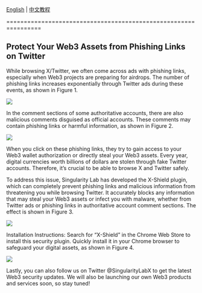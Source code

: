 [English](https://github.com/0xSingularityLab/X-Shield/blob/main/README.md) | [中文教程](https://github.com/0xSingularityLab/X-Shield/blob/main/README_ZH.md)

================================================================

## Protect Your Web3 Assets from Phishing Links on Twitter

While browsing X/Twitter, we often come across ads with phishing links, especially when Web3 projects are preparing for airdrops. The number of phishing links increases exponentially through Twitter ads during these events, as shown in Figure 1.

![](https://miro.medium.com/v2/resize:fit:1400/format:webp/1*jadDYiyg_gaeyzUnChjOgw.png)

In the comment sections of some authoritative accounts, there are also malicious comments disguised as official accounts. These comments may contain phishing links or harmful information, as shown in Figure 2.

![](https://miro.medium.com/v2/resize:fit:1400/format:webp/1*9IkqS0IWxyDlTMrPpgepEg.png)

When you click on these phishing links, they try to gain access to your Web3 wallet authorization or directly steal your Web3 assets. Every year, digital currencies worth billions of dollars are stolen through fake Twitter accounts. Therefore, it’s crucial to be able to browse X and Twitter safely.

To address this issue, Singularity Lab has developed the X-Shield plugin, which can completely prevent phishing links and malicious information from threatening you while browsing Twitter. It accurately blocks any information that may steal your Web3 assets or infect you with malware, whether from Twitter ads or phishing links in authoritative account comment sections. The effect is shown in Figure 3.

![](https://miro.medium.com/v2/resize:fit:1148/format:webp/1*H4Nvl0TMyDoxBJmp30fb0g.jpeg)

Installation Instructions: Search for “X-Shield” in the Chrome Web Store to install this security plugin. Quickly install it in your Chrome browser to safeguard your digital assets, as shown in Figure 4.

![](https://miro.medium.com/v2/resize:fit:1400/format:webp/1*F0TebM9JT2Y6T_0RkDtu2A.png)

Lastly, you can also follow us on Twitter @SingularityLabX to get the latest Web3 security updates. We will also be launching our own Web3 products and services soon, so stay tuned!
